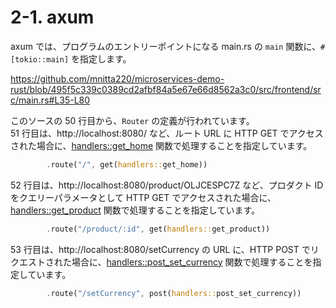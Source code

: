 # 2-1. axum

axum では、プログラムのエントリーポイントになる main.rs の `main` 関数に、`#[tokio::main]` を指定します。

https://github.com/mnitta220/microservices-demo-rust/blob/495f5c339c0389cd2afbf84a5e67e66d8562a3c0/src/frontend/src/main.rs#L35-L80

このソースの 50 行目から、`Router` の定義が行われています。  
51 行目は、http://localhost:8080/ など、ルート URL に HTTP GET でアクセスされた場合に、[handlers::get_home](https://github.com/mnitta220/microservices-demo-rust/blob/495f5c339c0389cd2afbf84a5e67e66d8562a3c0/src/frontend/src/handlers.rs#L49-L58) 関数で処理することを指定しています。

```rust
        .route("/", get(handlers::get_home))
```

52 行目は、http://localhost:8080/product/OLJCESPC7Z など、プロダクト ID をクエリーパラメータとして HTTP GET でアクセスされた場合に、[handlers::get_product](https://github.com/mnitta220/microservices-demo-rust/blob/204b22a6d42256605231bff7dd855e7219a21030/src/frontend/src/handlers.rs#L60-L72) 関数で処理することを指定しています。

```rust
        .route("/product/:id", get(handlers::get_product))
```

53 行目は、http://localhost:8080/setCurrency の URL に、HTTP POST でリクエストされた場合に、[handlers::post_set_currency](https://github.com/mnitta220/microservices-demo-rust/blob/204b22a6d42256605231bff7dd855e7219a21030/src/frontend/src/handlers.rs#L90-L106) 関数で処理することを指定しています。

```rust
        .route("/setCurrency", post(handlers::post_set_currency))
```

